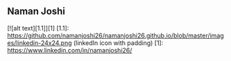 ## Naman Joshi
[![alt text][1.1]][1]
[1.1]: https://github.com/namanjoshi26/namanjoshi26.github.io/blob/master/images/linkedin-24x24.png (linkedIn icon with padding)
[1]: https://www.linkedin.com/in/namanjoshi26/

